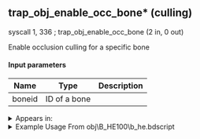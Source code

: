 ## trap_obj_enable_occ_bone* (culling)

syscall 1, 336 ; trap_obj_enable_occ_bone (2 in, 0 out)

Enable occlusion culling for a specific bone

#### Input parameters
| Name | Type | Description
|------|------|------------
| boneid   | ID of a bone   | 




<details>
	<summary>Appears in:</summary>
| filename | Entity (obj)
|----------|-------------
| obj\B_HE100\b_he.bdscript       | ((B) Hydra)          

</details>

<details>
	<summary>Example Usage From obj\B_HE100\b_he.bdscript</summary>
L5637:
 popToSp 0
 pushFromFSp 0
 pushImm 133
 syscall 1, 336 ; trap_obj_enable_occ_bone (2 in, 0 out)
 pushFromFSp 0
 pushImm 103
 syscall 1, 336 ; trap_obj_enable_occ_bone (2 in, 0 out)
 pushFromFSp 0
 pushImm 37
 syscall 1, 336 ; trap_obj_enable_occ_bone (2 in, 0 out)
 pushFromFSp 0
 pushImm 69
 syscall 1, 336 ; trap_obj_enable_occ_bone (2 in, 0 out)
 pushFromFSp 0
 pushImm 164
 syscall 1, 336 ; trap_obj_enable_occ_bone (2 in, 0 out)
 pushFromFSp 0
 pushImm 195
 syscall 1, 336 ; trap_obj_enable_occ_bone (2 in, 0 out)
 pushFromFSp 0
 pushImm 227
 syscall 1, 336 ; trap_obj_enable_occ_bone (2 in, 0 out)
 pushFromFSp 0
 pushImm 132
 syscall 1, 336 ; trap_obj_enable_occ_bone (2 in, 0 out)
 pushFromFSp 0
 pushImm 102
 syscall 1, 336 ; trap_obj_enable_occ_bone (2 in, 0 out)
 pushFromFSp 0
 pushImm 36
 syscall 1, 336 ; trap_obj_enable_occ_bone (2 in, 0 out)
 pushFromFSp 0
 pushImm 68
 syscall 1, 336 ; trap_obj_enable_occ_bone (2 in, 0 out)
 pushFromFSp 0
 pushImm 163
 syscall 1, 336 ; trap_obj_enable_occ_bone (2 in, 0 out)
 pushFromFSp 0
 pushImm 194
 syscall 1, 336 ; trap_obj_enable_occ_bone (2 in, 0 out)
 pushFromFSp 0
 pushImm 226
 syscall 1, 336 ; trap_obj_enable_occ_bone (2 in, 0 out)
 pushFromFSp 0
 pushImm 131
 syscall 1, 336 ; trap_obj_enable_occ_bone (2 in, 0 out)
 pushFromFSp 0
 pushImm 101
 syscall 1, 336 ; trap_obj_enable_occ_bone (2 in, 0 out)
 pushFromFSp 0
 pushImm 35
 syscall 1, 336 ; trap_obj_enable_occ_bone (2 in, 0 out)
 pushFromFSp 0
 pushImm 67
 syscall 1, 336 ; trap_obj_enable_occ_bone (2 in, 0 out)
 pushFromFSp 0
 pushImm 162
 syscall 1, 336 ; trap_obj_enable_occ_bone (2 in, 0 out)
 pushFromFSp 0
 pushImm 193
 syscall 1, 336 ; trap_obj_enable_occ_bone (2 in, 0 out)
 pushFromFSp 0
 pushImm 225
 syscall 1, 336 ; trap_obj_enable_occ_bone (2 in, 0 out)
 pushFromFSp 0
 pushImm 130
 syscall 1, 336 ; trap_obj_enable_occ_bone (2 in, 0 out)
 pushFromFSp 0
 pushImm 100
 syscall 1, 336 ; trap_obj_enable_occ_bone (2 in, 0 out)
 pushFromFSp 0
 pushImm 34
 syscall 1, 336 ; trap_obj_enable_occ_bone (2 in, 0 out)
 pushFromFSp 0
 pushImm 66
 syscall 1, 336 ; trap_obj_enable_occ_bone (2 in, 0 out)
 pushFromFSp 0
 pushImm 161
 syscall 1, 336 ; trap_obj_enable_occ_bone (2 in, 0 out)
 pushFromFSp 0
 pushImm 192
 syscall 1, 336 ; trap_obj_enable_occ_bone (2 in, 0 out)
 pushFromFSp 0
 pushImm 224
 syscall 1, 336 ; trap_obj_enable_occ_bone (2 in, 0 out)
 pushFromFSp 0
 pushImm 127
 syscall 1, 336 ; trap_obj_enable_occ_bone (2 in, 0 out)
 pushFromFSp 0
 pushImm 99
 syscall 1, 336 ; trap_obj_enable_occ_bone (2 in, 0 out)
 pushFromFSp 0
 pushImm 33
 syscall 1, 336 ; trap_obj_enable_occ_bone (2 in, 0 out)
 pushFromFSp 0
 pushImm 65
 syscall 1, 336 ; trap_obj_enable_occ_bone (2 in, 0 out)
 pushFromFSp 0
 pushImm 160
 syscall 1, 336 ; trap_obj_enable_occ_bone (2 in, 0 out)
 pushFromFSp 0
 pushImm 191
 syscall 1, 336 ; trap_obj_enable_occ_bone (2 in, 0 out)
 pushFromFSp 0
 pushImm 223
 syscall 1, 336 ; trap_obj_enable_occ_bone (2 in, 0 out)
 pushFromFSp 0
 pushImm 96
 syscall 1, 336 ; trap_obj_enable_occ_bone (2 in, 0 out)
 pushFromFSp 0
 pushImm 30
 syscall 1, 336 ; trap_obj_enable_occ_bone (2 in, 0 out)
 pushFromFSp 0
 pushImm 64
 syscall 1, 336 ; trap_obj_enable_occ_bone (2 in, 0 out)
 pushFromFSp 0
 pushImm 157
 syscall 1, 336 ; trap_obj_enable_occ_bone (2 in, 0 out)
 pushFromFSp 0
 pushImm 188
 syscall 1, 336 ; trap_obj_enable_occ_bone (2 in, 0 out)
 pushFromFSp 0
 pushImm 222
 syscall 1, 336 ; trap_obj_enable_occ_bone (2 in, 0 out)
 ret
</details>

